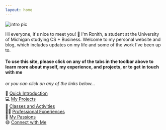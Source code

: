 ```yaml
---
layout: home
---
```

![intro pic](https://ronithgan.github.io/picture11.png)

Hi everyone, it's nice to meet you! 👋 I'm Ronith, a student at the University of Michigan studying CS + Business. Welcome to my personal website and blog, which includes updates on my life and some of the work I've been up to. 

#### To use this site, please click on any of the tabs in the toolbar above to learn more about myself, my experience, and projects, or to get in touch with me

*or you can click on any of the links below...*

👋 [Quick Introduction](https://ronithgan.github.io/aboutme/)       
💻 [My Projects](https://ronithgan.github.io/projects/)       
🏫 [Classes and Activities](https://ronithgan.github.io/education/)         
👨‍💼 [Professional Experiences](https://ronithgan.github.io/experience/)       
🧠 [My Passions](https://ronithgan.github.io/passions/)         
😄 [Connect with Me](https://ronithgan.github.io/connect/)

